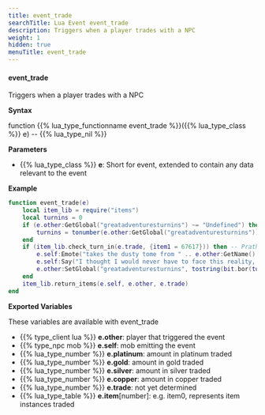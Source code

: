 ```yaml
---
title: event_trade
searchTitle: Lua Event event_trade
description: Triggers when a player trades with a NPC
weight: 1
hidden: true
menuTitle: event_trade
---
```


#### event_trade

Triggers when a player trades with a NPC

**Syntax**

function {{% lua_type_functionname event_trade %}}({{% lua_type_class %}} e) -- {{% lua_type_nil %}}

**Parameters**

- {{% lua_type_class %}} **e**: Short for event, extended to contain any data relevant to the event

**Example**

```lua
function event_trade(e)
    local item_lib = require("items")
    local turnins = 0
    if (e.other:GetGlobal("greatadventuresturnins") ~= "Undefined") then
        turnins = tonumber(e.other:GetGlobal("greatadventuresturnins"))
    end
    if (item_lib.check_turn_in(e.trade, {item1 = 67617})) then -- Prathun's Writings
        e.self:Emote("takes the dusty tome from " .. e.other:GetName() .. "'s hands.")
        e.self:Say("I thought I would never have to face this reality, but here it is -- the proof I asked for. While these pages detail the adventures of my love, it is you who are the great one. While I shall forever be pained by this, I am in your debt for helping me. Please leave me now and find those others who suffer the continued disappearance of their loved ones. If you have already helped everyone, please tell De'van that your task is complete and he will reward you.")
        e.other:SetGlobal("greatadventuresturnins", tostring(bit.bor(turnins, 1024)), 5, "F")
    end
    item_lib.return_items(e.self, e.other, e.trade)
end
```

**Exported Variables**

These variables are available with event_trade
- {{% type_client lua %}} **e.other**: player that triggered the event
- {{% type_npc mob %}} **e.self**: mob emitting the event
- {{% lua_type_number %}} **e.platinum**: amount in platinum traded
- {{% lua_type_number %}} **e.gold**: amount in gold traded
- {{% lua_type_number %}} **e.silver**: amount in silver traded
- {{% lua_type_number %}} **e.copper**: amount in copper traded
- {{% lua_type_number %}} **e.trade**: not yet determined
- {{% lua_type_table %}} **e.item**[number]: e.g. item0, represents item instances traded